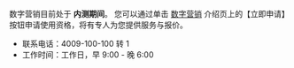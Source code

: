 数字营销目前处于 **内测期间**。
您可以通过单击 [数字营销](https://cloud.tencent.com/product/dm) 介绍页上的【立即申请】按钮申请使用资格，将有专人为您提供服务与报价。


- 联系电话：4009-100-100 转 1
- 工作时间：工作日，早 9:00 - 晚 6:00
